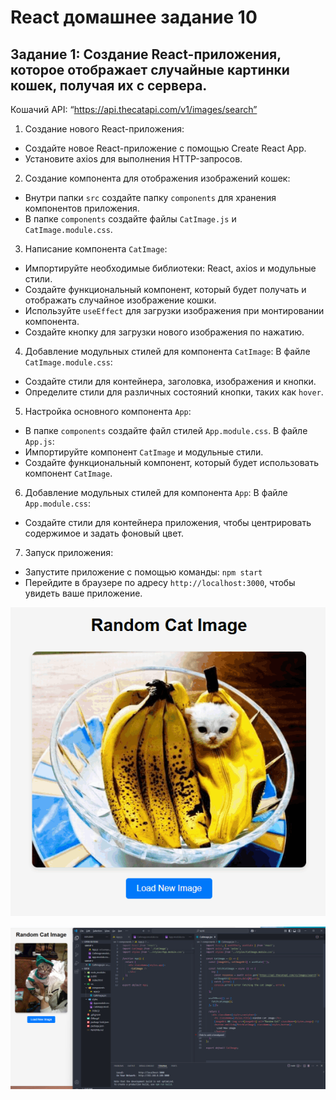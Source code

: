 # React домашнее задание 10


## Задание 1: Создание React-приложения, которое отображает случайные картинки кошек, получая их с сервера.


Кошачий API: “https://api.thecatapi.com/v1/images/search”

1. Создание нового React-приложения:
- Создайте новое React-приложение с помощью Create React App.
- Установите axios для выполнения HTTP-запросов.

2. Создание компонента для отображения изображений кошек:
- Внутри папки `src` создайте папку `components` для хранения компонентов приложения.
- В папке `components` создайте файлы `CatImage.js` и `CatImage.module.css`.

3. Написание компонента `CatImage`:
- Импортируйте необходимые библиотеки: React, axios и модульные стили.
- Создайте функциональный компонент, который будет получать и отображать случайное изображение кошки.
- Используйте `useEffect` для загрузки изображения при монтировании компонента.
- Создайте кнопку для загрузки нового изображения по нажатию.

4. Добавление модульных стилей для компонента `CatImage`:
В файле `CatImage.module.css`:
- Создайте стили для контейнера, заголовка, изображения и кнопки.
- Определите стили для различных состояний кнопки, таких как `hover`.

5. Настройка основного компонента `App`:
- В папке `components` создайте файл стилей `App.module.css`.
В файле `App.js`:
- Импортируйте компонент `CatImage` и модульные стили.
- Создайте функциональный компонент, который будет использовать компонент `CatImage`.

6. Добавление модульных стилей для компонента `App`:
В файле `App.module.css`:
- Создайте стили для контейнера приложения, чтобы центрировать содержимое и задать фоновый цвет.

7. Запуск приложения:
- Запустите приложение с помощью команды: `npm start`
- Перейдите в браузере по адресу `http://localhost:3000`, чтобы увидеть ваше приложение.


![скриншот](./Gifka.gif)

![скриншот](./img01.png)





